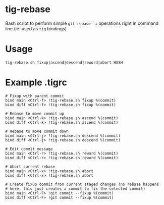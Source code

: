 # tig-rebase
Bash script to perform simple ```git rebase -i``` operations right in command line (ie. used as ```tig``` bindings)
# Usage
```
tig-rebase.sh fixup|ascend|descend|reword|abort HASH
```
# Example .tigrc
```
# Fixup with parent commit
bind main <Ctrl-f> !tig-rebase.sh fixup %(commit)
bind diff <Ctrl-f> !tig-rebase.sh fixup %(commit)

# Rebase to move commit up
bind main <Ctrl-k> !tig-rebase.sh ascend %(commit)
bind diff <Ctrl-k> !tig-rebase.sh ascend %(commit)

# Rebase to move commit down
bind main <Ctrl-j> !tig-rebase.sh descend %(commit)
bind diff <Ctrl-j> !tig-rebase.sh descend %(commit)

# Edit commit message
bind main <Ctrl-r> !tig-rebase.sh reword %(commit)
bind diff <Ctrl-r> !tig-rebase.sh reword %(commit)

# Abort current rebase
bind main <Ctrl-x> !tig-rebase.sh abort
bind diff <Ctrl-x> !tig-rebase.sh abort

# Create fixup commit from current staged changes (no rebase happens
# here, this just creates a commit to fix the selected commit)
bind main <Ctrl-F> !git commit --fixup %(commit)
bind diff <Ctrl-F> !git commit --fixup %(commit)
```
